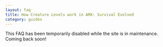 ```yaml
---
layout: faq
title: How Creature Levels work in ARK: Survival Evolved
category: guides
---
```


This FAQ has been temporarily disabled while the site is in maintenance. Coming back soon!